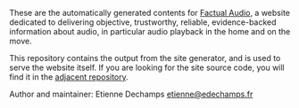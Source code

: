These are the automatically generated contents for [Factual Audio](https://factualaudio.com/), a website dedicated to delivering objective, trustworthy, reliable, evidence-backed information about audio, in particular audio playback in the home and on the move.

This repository contains the output from the site generator, and is used to serve the website itself. If you are looking for the site source code, you will find it in the [adjacent repository](https://github.com/factualaudio/factualaudio).

Author and maintainer: Etienne Dechamps etienne@edechamps.fr
